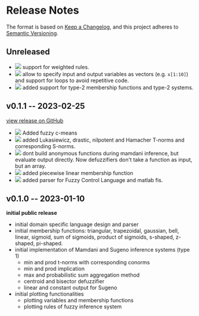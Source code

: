# Release Notes

The format is based on [Keep a Changelog](https://keepachangelog.com/en/1.0.0/), and this project adheres to [Semantic Versioning](https://semver.org/spec/v2.0.0.html).

## Unreleased

- ![](https://img.shields.io/badge/new%20feature-green.svg) support for weighted rules.
- ![](https://img.shields.io/badge/new%20feature-green.svg) allow to specify input and output variables as vectors (e.g. `x[1:10]`) and support for loops to avoid repetitive code.
- ![](https://img.shields.io/badge/new%20feature-green.svg) added support for type-2 membership functions and type-2 systems.

## v0.1.1 -- 2023-02-25

[view release on GitHub](https://github.com/lucaferranti/FuzzyLogic.jl/releases/tag/v0.1.1)

- ![](https://img.shields.io/badge/new%20feature-green.svg) Added fuzzy c-means
- ![](https://img.shields.io/badge/enhancement-blue.svg) added Lukasiewicz, drastic, nilpotent and Hamacher T-norms and corresponding S-norms.
- ![](https://img.shields.io/badge/enhancement-blue.svg) dont build anonymous functions during mamdani inference, but evaluate output directly. Now defuzzifiers don't take a function as input, but an array.
- ![](https://img.shields.io/badge/enhancement-blue.svg) added piecewise linear membership function
- ![](https://img.shields.io/badge/new%20feature-green.svg) added parser for Fuzzy Control Language and matlab fis.

## v0.1.0 -- 2023-01-10

**initial public release**

- initial domain specific language design and parser
- initial membership functions: triangular, trapezoidal, gaussian, bell, linear, sigmoid, sum of sigmoids, product of sigmoids, s-shaped, z-shaped, pi-shaped.
- initial implementation of Mamdani and Sugeno inference systems (type 1)
  - min and prod t-norms with corresponding conorms
  - min and prod implication
  - max and probabilistic sum aggregation method
  - centroid and bisector defuzzifier
  - linear and constant output for Sugeno
- initial plotting functionalities
  - plotting variables and membership functions
  - plotting rules of fuzzy inference system

[badge-breaking]: https://img.shields.io/badge/BREAKING-red.svg
[badge-deprecation]: https://img.shields.io/badge/deprecation-orange.svg
[badge-feature]: https://img.shields.io/badge/new%20feature-green.svg
[badge-enhancement]: https://img.shields.io/badge/enhancement-blue.svg
[badge-bugfix]: https://img.shields.io/badge/bugfix-purple.svg
[badge-security]: https://img.shields.io/badge/security-black.svg
[badge-experimental]: https://img.shields.io/badge/experimental-lightgrey.svg
[badge-maintenance]: https://img.shields.io/badge/maintenance-gray.svg